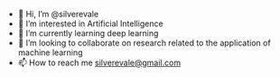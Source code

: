 - 👋 Hi, I’m @silverevale
- 👀 I’m interested in Artificial Intelligence
- 🌱 I’m currently learning deep learning
- 💞️ I’m looking to collaborate on research related to the application of machine learning
- 📫 How to reach me silverevale@gmail.com

<!---
silverevale/silverevale is a ✨ special ✨ repository because its `README.md` (this file) appears on your GitHub profile.
You can click the Preview link to take a look at your changes.
--->
